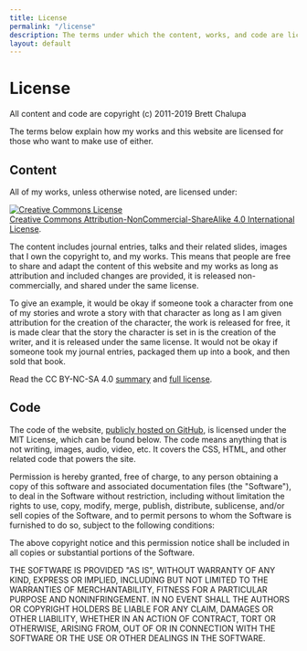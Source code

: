 ```yaml
---
title: License
permalink: "/license"
description: The terms under which the content, works, and code are licensed.
layout: default
---
```


# License

All content and code are copyright (c) 2011-2019 Brett Chalupa

The terms below explain how my works and this website are licensed for
those who want to make use of either.

## Content

All of my works, unless otherwise noted, are licensed under:

[![Creative Commons
License](https://i.creativecommons.org/l/by-nc-sa/4.0/88x31.png)](http://creativecommons.org/licenses/by-nc-sa/4.0/)  
[Creative Commons
Attribution-NonCommercial-ShareAlike 4.0 International
License](http://creativecommons.org/licenses/by-nc-sa/4.0/).

The content includes journal entries, talks and their related slides,
images that I own the copyright to, and my works. This means that people
are free to share and adapt the content of this website and my works as
long as attribution and included changes are provided, it is released
non-commercially, and shared under the same license.

To give an example, it would be okay if someone took a character from one
of my stories and wrote a story with that character as long as I am
given attribution for the creation of the character, the work is
released for free, it is made clear that the story the character is set
in is the creation of the writer, and it is released under the same
license. It would not be okay if someone took my journal entries,
packaged them up into a book, and then sold that book.

Read the CC BY-NC-SA 4.0
[summary](https://creativecommons.org/licenses/by-nc-sa/4.0/) and [full
license](https://creativecommons.org/licenses/by-nc-sa/4.0/legalcode).

## Code

The code of the website, [publicly hosted on
GitHub](https://github.com/brettchalupa/brettchalupa.github.io), is
licensed under the MIT License, which can be found below. The code means
anything that is not writing, images, audio, video, etc. It covers the CSS,
HTML, and other related code that powers the site.

Permission is hereby granted, free of charge, to any person obtaining a
copy of this software and associated documentation files (the
"Software"), to deal in the Software without restriction, including
without limitation the rights to use, copy, modify, merge, publish,
distribute, sublicense, and/or sell copies of the Software, and to
permit persons to whom the Software is furnished to do so, subject to
the following conditions:

The above copyright notice and this permission notice shall be included
in all copies or substantial portions of the Software.

THE SOFTWARE IS PROVIDED "AS IS", WITHOUT WARRANTY OF ANY KIND, EXPRESS
OR IMPLIED, INCLUDING BUT NOT LIMITED TO THE WARRANTIES OF
MERCHANTABILITY, FITNESS FOR A PARTICULAR PURPOSE AND NONINFRINGEMENT.
IN NO EVENT SHALL THE AUTHORS OR COPYRIGHT HOLDERS BE LIABLE FOR ANY
CLAIM, DAMAGES OR OTHER LIABILITY, WHETHER IN AN ACTION OF CONTRACT,
TORT OR OTHERWISE, ARISING FROM, OUT OF OR IN CONNECTION WITH THE
SOFTWARE OR THE USE OR OTHER DEALINGS IN THE SOFTWARE.
